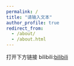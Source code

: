 ```yaml
---
permalink: /
title: "请输入文本"
author_profile: true
redirect_from: 
  - /about/
  - /about.html
---
```


打开下方链接
bilibili:[bilibili](https://space.bilibili.com/674720877)
